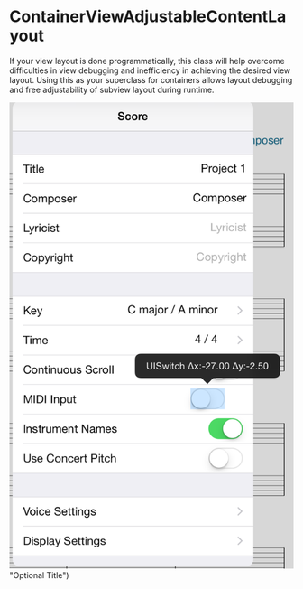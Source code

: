 # ContainerViewAdjustableContentLayout
If your view layout is done programmatically, this class will help overcome difficulties in view debugging and inefficiency in achieving the desired view layout. Using this as your superclass for containers allows layout debugging and free adjustability of subview layout during runtime.

![Alt text](delta-overlay.png) "Optional Title")
